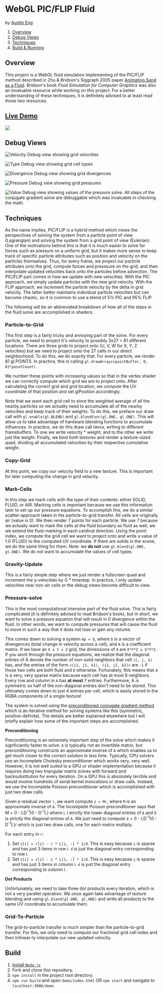 WebGL PIC/FLIP Fluid
=====================================
by [Austin Eng](http://austineng.github.io)

1. [Overview](#overview)
2. [Debug Views](#debug-views)
3. [Techniques](#techniques)
4. [Build & Running](#build)

## Overview

This project is a WebGL fluid simulation implementing of the PIC/FLIP method described in Zhu & Bridson's Siggraph 2005 paper [Animating Sand as a Fluid](https://www.cs.ubc.ca/~rbridson/docs/zhu-siggraph05-sandfluid.pdf). Bridson's book _Fluid Simulation for Computer Graphics_ was also an invaluable resource while working on this project. For a better understanding of these techniques, it is definitely advised to at least read those two resources.

## [Live Demo](http://austineng.github.io/WebGL-PIC-FLIP-Fluid/demo/)

![](img/fluid.gif)

## Debug Views

![Velocity](img/velocity-debug.png)
Debug view showing grid velocities

![Type](img/type-debug.png)
Debug view showing grid cell types

![Divergence](img/divergence-debug.png)
Debug view showing grid divergences

![Pressure](img/pressure-debug.png)
Debug view showing grid pressures

![Value](img/value-debug.png)
Debug view showing values of the pressure solve. All steps of the conjugate gradient solve are debuggable which was invaluable in checking the math.


## Techniques

As the name implies, PIC/FLIP is a hybrid method which mixes the perspectives of solving the system from a particle point of view (Lagrangian) and solving the system from a grid point of view (Eulerian). One of the motivations behind this is that it is much easier to solve for forces such as pressure on a uniform grid, but it makes more sense to keep track of specific particle attributes such as position and velocity on the particles themselves. Thus, for every frame, we project our particle attributes onto the grid, compute forces and presssure on the grid, and then interpolate updated velocities back onto the particles before advection. The PIC/FLIP part comes in how we update with new velocities. With the PIC approach, we simply update particles with the new grid velocity. With the FLIP approach, we increment the particle velocity by the delta in grid velocity. The latter better maintains individual particle velocities but can become chaotic, so it is common to use a blend of 5% PIC and 95% FLIP.

The following will be an abbreviated breakdown of how all of the steps in the fluid solve are accomplished in shaders.

### Particle-to-Grid

This first step is a fairly tricky and annoying part of the solve. For every particle, we need to project it's velocity to possibly 3x27 = 81 different locations. There are three grids to project onto (U, V, W for X, Y, Z velocities) but we need to project onto the 27 cells in our direct neighborhood. To do this, we do exactly that. For every particle, we render 81 gl.POINTS. In practice, this is calling `gl.drawArrays(pointBuffer, 0, 81*pointCount)`.

We number these points with increasing values so that in the vertex shader we can correctly compute which grid we are to project onto. After calculating the correct grid and grid location, we compute the UV coordinate of that position and set glPosition accordingly.

Note that we want each grid cell to store the weighted average of all the nearby particles so we actually need to accumulate all of the nearby velocities and keep track of their weights. To do this, we preface our draw call with `gl.enable(gl.BLEND)` and `gl.blendFunc(gl.ONE, gl.ONE)`. This will allow us to take advantage of hardware blending functions to accumulate influences. In practice, we do this draw call twice, writing to different framebuffers. To one we write velocity * weight, and to the other we write just the weight. Finally, we bind both textures and render a texture-sized quad, dividing all accumulated velocities by their respective cumulative weight.

### Copy-Grid

At this point, we copy our velocity field to a new texture. This is important for later computing the change in grid velocity.

### Mark-Cells

In this step we mark cells with the type of their contents: either SOLID, FLUID, or AIR. Marking cells is important because we use this information later to set up our pressure equations. To accomplish this, we do a similar scatter-approach taken in the particle-to-grid transfer. All cells are originally air (value is 0). We then render 7 points for each particle. We use 7 because we actually want to mark the cells at the fluid boundary as fluid as well, we we extend the fluid-marking in each cardinal direction. Using the point index, we compute the grid cell we want to project onto and write a value of 1.0 (FLUID) to the computed UV coordinate. If there are solids in the scene, we do the same thing for them. Note: we __do not__ use `gl.blend(gl.ONE, gl.ONE)`. We do not want to accumulate the values of cell types.

### Gravity-Update

This is a fairly simple step where we just render a fullscreen quad and increment the y-velocities by G * timestep. In practice, I only update velocities near non-air cells or the debug views become difficult to view.

### Pressure-solve

This is the most computational intensive part of the fluid solve. This is fairly complicated (it is definitely advised to read Bridson's book), but in short, we want to solve a pressure equation that will result in 0 divergence within the fluid. In other words, we want to compute pressures that will cause the fluid to move in such a way that it does not lose or gain any volume. 

This comes down to solving a system `Ap = b`, where `b` is a vector of divergences (total change in velocity across a cell), and `A` is a coefficient matrix. If we have an `X x Y x Z` grid, the dimensions of `A` are `X*Y*Z x X*Y*Z`. If you work through the pressure equations, we realize that the diagonal entries of A denote the number of non-solid neighbors that cell `(i, j, k)` has, and the entries of the form `<(i1, j1, k1), (i2, j2, k2)>` are `-1` if those two cells are both fluid and `0` otherwise. Fortunately, this means that `A` is a very, very sparse matrix because each cell has at most 6 neighbors. Every row and column in `A` has __at most__ 7 entries. Furthermore, A is symmetric so half of the non-diagonal entries don't need to be stored. This ultimately comes down to just 4 entries per cell, which is easily stored in the RGBA components of a single texture!

The system is solved using the [preconditioned conjugate gradient method](https://en.wikipedia.org/wiki/Conjugate_gradient_method#The_preconditioned_conjugate_gradient_method) which is an iterative method for solving systems like this (symmetric, positive-definite). The details are better explained elsewhere but I will briefly explain how some of the important steps are accomplished.

__Preconditioning__

Preconditioning is an extremely important step of the solve which makes it signficiantly faster to solve. `A` is typically not an invertible matrix, but preconditioning constructs an approximate inverse of `A` which enables us to get much closer to the correct solution in less time. Typically, CPU solvers use an Incomplete Cholesky preconditioner which works very, very well. However, it is not well suited to a GPU or shader implementation because it requires doing two triangular matrix solves with forward and backsubstitution for every iteration. On a GPU this is absolutely terrible and would involve hundreds of serial kernel invocations or draw calls. Instead, we use the Incomplete Poisson preconditioner which is accomplished with just two draw calls.

Given a residual vector `r`, we want compute `z = Mr`, where `M` is an approximate inverse of `A`. The Incomplete Poisson preconditioner says that M = (I - LD<sup>-1</sup>)(I - D<sup>-1</sup>L) where `L` i strictly the lower diagonal entries of `A` and `D` is strictly the diagonal entires of `A`. We just need to compute z = (I - LD<sup>-1</sup>)(I - D<sup>-1</sup>L)r which is just two draw calls, one for each matrix multiply.

For each entry in `r`:

  1.  Set `z[i] = r[i] - r * L[i, :] * 1/d`. This is easy because `L` is sparse and has just 3 items in row i. `d` is just the diagonal entry corresponding to *row* i.
  2. Set `z[i] = z[i] - z * L[i, :] * 1/d`. This is easy because `L` is sparse and has just 3 items in column i. `d` is just the diagonal entry corresponding to *column* i.


__Dot Products__

Unfortunately, we need to take three dot products every iteration, which is not a very parallel operation. We once again take advantage of texture blending and using `gl.blend(gl.ONE, gl.ONE)` and write all products to the same UV coordinate to accumulate them.


### Grid-To-Particle

The grid-to-particle transfer is much simpler than the particle-to-grid transfer. For this, we only need to compute our fractional grid cell index and then trilinear-ly interpolate our new updated velocity.


## Build

1. [Install `Node.js`](https://nodejs.org/en/download/)
2. Fork and clone this repository.
3. `npm install` in the project root directory.
4. `npm run build` and open `demo/index.html` OR `npm start` and navigate to `localhost:3000/demo`
